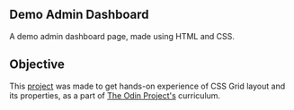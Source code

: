 ## Demo Admin Dashboard
A demo admin dashboard page, made using HTML and CSS.

## Objective 
This [project](https://www.theodinproject.com/lessons/node-path-intermediate-html-and-css-admin-dashboard) was made to get hands-on experience of CSS Grid layout and its properties, as a part of [The Odin Project's](https://theodinproject.com) curriculum.